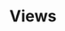 ---
layout: layouts/home.njk
title: Views
templateClass: tmpl-home
eleventyNavigation:
  key: Views
  order: 3
  parentType: dummy
---